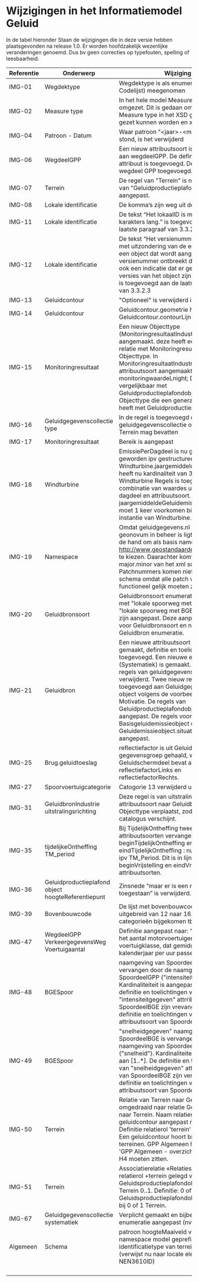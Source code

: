 # Wijzigingen in het Informatiemodel Geluid

In de tabel hieronder Staan de wijzigingen die in deze versie hebben
plaatsgevonden na release 1.0. Er worden hoofdzakelijk wezenlijke veranderingen
genoemd. Dus bv geen correcties op typefouten, spelling of leesbaarheid.

| **Referentie** | **Onderwerp**                                      | **Wijziging**                                                                                                                                                                                                                                                                                                                                                                                                                                                                                     |
|----------------|----------------------------------------------------|---------------------------------------------------------------------------------------------------------------------------------------------------------------------------------------------------------------------------------------------------------------------------------------------------------------------------------------------------------------------------------------------------------------------------------------------------------------------------------------------------|
| IMG-01         | Wegdektype                                         | Wegdektype is als enumeratie (ipv Codelijst) meegenomen                                                                                                                                                                                                                                                                                                                                                                                                                                           |
| IMG-02         | Measure type                                       | In het hele model Measure --\> Real omgezet. Dit is gedaan omdat er op het Measure type in het XSD geen facets gezet kunnen worden en xs:decimal wel                                                                                                                                                                                                                                                                                                                                              |
| IMG-04         | Patroon - Datum                                    | Waar patroon "\<jaar\>-\<maand\>-\<dag\>" stond, is het verwijderd                                                                                                                                                                                                                                                                                                                                                                                                                                |
| IMG-06         | WegdeelGPP                                         | Een nieuw attribuutsoort is toegevoegd aan wegdeelGPP. De definitie van het attribuut is toegevoegd. De regel is aan wegdeel GPP toegevoegd.                                                                                                                                                                                                                                                                                                                                                      |
| IMG-07         | Terrein                                            | De regel van "Terrein" is naar de regel van "Geluidproductieplafondobject" aangepast.                                                                                                                                                                                                                                                                                                                                                                                                             |
| IMG-08         | Lokale identificatie                               | De komma’s zijn weg uit de lijst.                                                                                                                                                                                                                                                                                                                                                                                                                                                                 |
| IMG-11         | Lokale identificatie                               | De tekst “Het lokaalID is maximaal 255 karakters lang.” is toegevoegd aan de laatste paragraaf van 3.3.2.3                                                                                                                                                                                                                                                                                                                                                                                        |
| IMG-12         | Lokale identificatie                               | De tekst “Het versienummer is verplicht, met uitzondering van de eerste versie van een object dat wordt aangeleverd. Als een versienummer ontbreekt dan is dat dus ook een indicatie dat er geen eerdere versies van het object zijn aangeleverd.” is toegevoegd aan de laatste paragraaf van 3.3.2.3                                                                                                                                                                                             |
| IMG-13         | Geluidcontour                                      | "Optioneel" is verwijderd in de definitie.                                                                                                                                                                                                                                                                                                                                                                                                                                                        |
| IMG-14         | Geluidcontour                                      | Geluidcontour.geometrie hernoemd naar Geluidcontour.contourLijn                                                                                                                                                                                                                                                                                                                                                                                                                                   |
| IMG-15         | Monitoringresultaat                                | Een nieuw Objecttype (MonitoringresultaatIndustrie) is aangemaakt. deze heeft een generalisatie relatie met Monitoringresultaat Objecttype. In MonitoringresultaatIndustrie is een nieuw attribuutsoort aangemaakt: monitoringwaardeLnight;  Dit is vergelijkbaar met GeluidproductieplafondobjectIndustrie Objecttype die een generalisatie relatie heeft met Geluidproductieplafondobject.                                                                                                      |
| IMG-16         | Geluidgegevenscollectie type                       | In de regel is toegevoegd dat de geluidgegevenscollectie ook het Object Terrein mag bevatten                                                                                                                                                                                                                                                                                                                                                                                                      |
| IMG-17         | Monitoringresultaat                                | Bereik is aangepast                                                                                                                                                                                                                                                                                                                                                                                                                                                                               |
| IMG-18         | Windturbine                                        | EmissiePerDagdeel is nu gegevensgroep geworden ipv gestructureerd data type. Windturbine.jaargemiddeldeGeluidemissie heeft nu kardinaliteit van 3 gekregen.  In Windturbine Regels is toegevoegd: "Elke combinatie van waardes uit attribuutsoort dagdeel en attribuutsoort. jaargemiddeldeGeluidemissiewaarde moet 1 keer voorkomen binnen een instantie van Windturbine."                                                                                                                       |
| IMG-19         | Namespace                                          | Omdat geluidgegevens.nl niet bij geonovum in beheer is ligt het meer voor de hand om als basis namespace http://www.geostandaarden.nl/IMGeluid te kiezen.  Daarachter komt dan de major.minor van het xml schema. Patchnummers komen niet terug in het schema omdat alle patch versies functioneel gelijk moeten zijn.                                                                                                                                                                            |
| IMG-20         | Geluidbronsoort                                    | Geluidbronsoort enumeratie is uitgebreid met "lokale spoorweg met GPP" en "lokale spoorweg met BGE". De definities zijn aangepast.  Deze aanpassing is alleen voor Geluidbronsoort en niet voor Geluidbron enumeratie.                                                                                                                                                                                                                                                                            |
| IMG-21         | Geluidbron                                         | Een nieuwe attribuutsoort (systematiek) is gemaakt, definitie en toelichting toegevoegd. Een nieuwe enumeratie (Systematiek) is gemaakt.  De eerste twee regels van geluidgegevenscollectie zijn verwijderd. Twee nieuw regels zijn toegevoegd aan Geluidgegevenscollectie object volgens de voorbeelden van de Motivatie.  De regels van Geluidproductieplafondobject zijn aangepast.  De regels voor SpoordeelBGE, Basisgeluidemissieobject en Geluidemissieobject.situatieVan zijn aangepast.  |
| IMG-25         | Brug.geluidtoeslag                                 | reflectiefactor is uit Geluidtoeslag gegevensgroep gehaald, want Geluidschermdeel bevat al reflectiefactorLinks en reflectiefactorRechts.                                                                                                                                                                                                                                                                                                                                                         |
| IMG-27         | Spoorvoertuigcategorie                             | Catogorie 13 verwijderd uit de enumeratie                                                                                                                                                                                                                                                                                                                                                                                                                                                         |
| IMG-31         | GeluidbronIndustrie uitstralingsrichting           | Deze regel is van uitstralingrichting attribuutsoort naar GeluidbronIndustrie Objecttype verplaatst, zodat het in de catalogus verschijnt.                                                                                                                                                                                                                                                                                                                                                        |
| IMG-35         | tijdelijkeOntheffing TM_period                     | Bij TijdelijkOntheffing twee attribuutsoorten vervangen: beginTijdelijkOntheffing en eindTijdelijkOntheffing : nu Date als Type ipv TM_Period.  Dit is in lijn met beginVrijstelling en eindVrijstelling attribuutsorten.                                                                                                                                                                                                                                                                         |
| IMG-36         | Geluidproductieplafond object hoogteReferentiepunt | Zinsnede “maar er is een marge van 0,5m toegestaan” is verwijderd.                                                                                                                                                                                                                                                                                                                                                                                                                                |
| IMG-39         | Bovenbouwcode                                      | De lijst met bovenbouwcodes is uitgebreid van 12 naar 16. Er zijn extra categorieën bijgekomen tbv lokaal spoor                                                                                                                                                                                                                                                                                                                                                                                   |
| IMG-47         | WegdeelGPP VerkeergegevensWeg Voertuigaantal       | Definitie aangepast naar: “per dagdeel, het aantal motorvoertuigen, per voertuigklasse, dat gemiddeld over een kalenderjaar per uur passeert”.                                                                                                                                                                                                                                                                                                                                                    |
| IMG-48         | BGESpoor                                           | naamgeving van SpoordeelBGE zijn vervangen door de naamgeving van SpoordeelGPP ("intensiteit"). Kardinaliteiteit is aangepast aan [1..\*].  De definitie en toelichtingen van "intensiteitgegeven" attrribuutsoort van SpoordeelBGE zijn vrevangen door definitie en toelichtingen van "intensiteit" attribuutsoort van SpoordeelGPP.                                                                                                                                                             |
| IMG-49         | BGESpoor                                           | "snelheidgegeven" naamgeving van SpoordeelBGE is vervangen door de naamgeving van SpoordeelGPP ("snelheid"). Kardinaliteiteit is aangepast aan [1..\*].  De definitie en toelichtingen van "snelheidgegeven" attrribuutsoort van SpoordeelBGE zijn vervangen door definitie en toelichtingen van "snelheid" attribuutsoort van SpoordeelGPP.                                                                                                                                                      |
| IMG-50         | Terrein                                            | Relatie van Terrein naar Geluidcontour omgedraaid naar relatie Geluidcontour naar Terrein. Naam relatierol geluidcontour aangepast naar terrein Definitie relatierol 'terrein' aangepast naar Een geluidcontour hoort bij 0 of meer terreinen. GPP Algemeen hernoemd naar 'GPP Algemeen - overzicht' nu zou hij in H4 moeten zitten.                                                                                                                                                              |
| IMG-51         | Terrein                                            | Associatierelatie «Relatiesoort» met relatierol +terrein gelegd van Geluidsproductieplafondobject 0..\* naar Terrein 0..1. Definitie: 0 of meer Geluidsproductieplafondobjecten horen bij 0 of 1 Terrein.                                                                                                                                                                                                                                                                                         |
| IMG-67         | Geluidgegevenscollectie systematiek                | Verplicht gemaakt en bijbehorende enumeratie aangepast (nvt -\> anders)                                                                                                                                                                                                                                                                                                                                                                                                                           |
| Algemeen       | Schema                                             | patroon hoogteMaaiveld verwijderd, namespace model geprefixed met http:// identificatietype van terrein aangepast (verwijst nu naar locale element NEN3610ID)                                                                                                                                                                                                                                                                                                                                     |
|                |                                                    |                                                                                                                                                                                                                                                                                                                                                                                                                                                                                                   |
|                |                                                    |                                                                                                                                                                                                                                                                                                                                                                                                                                                                                                   |
|                |                                                    |                                                                                                                                                                                                                                                                                                                                                                                                                                                                                                   |
|                |                                                    |                                                                                                                                                                                                                                                                                                                                                                                                                                                                                                   |
